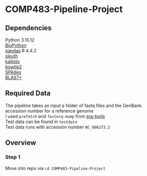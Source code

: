 # COMP483-Pipeline-Project

## Dependencies
Python 3.10.12  
    [BioPython](https://biopython.org/wiki/Download)  
    [pandas](https://pandas.pydata.org/docs/getting_started/install.html)
R 4.4.2  
    [sleuth](https://pachterlab.github.io/sleuth/download)  
[kallisto](https://pachterlab.github.io/kallisto/download)  
[bowtie2](https://github.com/BenLangmead/bowtie2)  
[SPAdes](https://github.com/ablab/spades)  
[BLAST+](https://ftp.ncbi.nlm.nih.gov/blast/executables/blast+/LATEST/)  

## Required Data
The pipeline takes as input a folder of fastq files and the GenBank accession number for a reference genome  
I used `prefetch` and `fasterq-dump` from [sra-tools](https://github.com/ncbi/sra-tools)  
Test data can be found in `testdata`  
Test data runs with accession number `NC_006273.2`  

## Overview
### Step 1
Move into repo via `cd COMP483-Pipeline-Project`